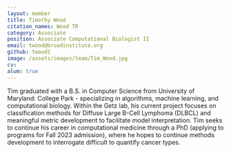 ```yaml
---
layout: member
title: Timothy Wood
citation_names: Wood TR
category: Associate
position: Associate Computational Biologist II
email: twood@broadinstitute.org
github: twood1
image: /assets/images/team/Tim_Wood.jpg
cv:
alum: true
---
```


Tim graduated with a B.S. in Computer Science from University of Maryland: College Park - specializing in algorithms, machine learning, and computational biology. Within the Getz lab, his current project focuses on classification methods for Diffuse Large B-Cell Lymphoma (DLBCL) and meaningful metric development to facilitate model interpretation. Tim seeks to continue his career in computational medicine through a PhD (applying to programs for Fall 2023 admission), where he hopes to continue methods development to interrogate difficult to quantify cancer types.